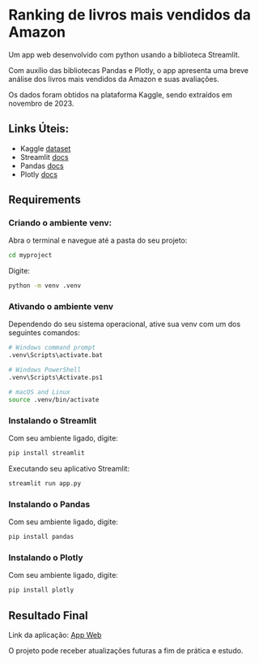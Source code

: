# Ranking de livros mais vendidos da Amazon

Um app web desenvolvido com python usando a biblioteca Streamlit.

Com auxílio das bibliotecas Pandas e Plotly, o app apresenta uma breve análise dos livros mais vendidos da Amazon e suas avaliações. 

Os dados foram obtidos na plataforma Kaggle, sendo extraídos em novembro de 2023. 

## Links Úteis:

- Kaggle [dataset](https://www.kaggle.com/datasets/anshtanwar/top-200-trending-books-with-reviews)
- Streamlit [docs](https://docs.streamlit.io/)
- Pandas [docs](https://pandas.pydata.org/docs/)
- Plotly [docs](https://dash.plotly.com/?_gl=1*1kbcfk*_gcl_au*NTM5OTE1MzQ2LjE3MzEwOTYwNDg.*_ga*MTA4NjEyMTE2NC4xNzMxMDk2MDQ5*_ga_6G7EE0JNSC*MTczMTEwMDQ4MC4yLjAuMTczMTEwMDQ4MC42MC4wLjA.)

## Requirements

### Criando o ambiente venv:

Abra o terminal e navegue até a pasta do seu projeto:
```bash
cd myproject
```
Digite:
```bash
python -m venv .venv
```
### Ativando o ambiente venv

Dependendo do seu sistema operacional, ative sua venv com um dos seguintes comandos:
```bash
# Windows command prompt
.venv\Scripts\activate.bat

# Windows PowerShell
.venv\Scripts\Activate.ps1

# macOS and Linux
source .venv/bin/activate
```

### Instalando o Streamlit

Com seu ambiente ligado, digite: 
```bash
pip install streamlit
```

Executando seu aplicativo Streamlit:
```bash
streamlit run app.py
```

### Instalando o Pandas 

Com seu ambiente ligado, digite: 
```bash
pip install pandas
```

### Instalando o Plotly 

Com seu ambiente ligado, digite: 
```bash
pip install plotly
```

## Resultado Final 

Link da aplicação: [App Web](https://livros-vendidos-amazon-4ckxciqry66dbuuksvd5ie.streamlit.app/)

O projeto pode receber atualizações futuras a fim de prática e estudo.

